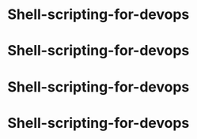 # Shell-scripting-for-devops
# Shell-scripting-for-devops
# Shell-scripting-for-devops
# Shell-scripting-for-devops
